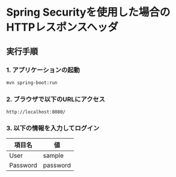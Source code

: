 # Spring Securityを使用した場合のHTTPレスポンスヘッダ

## 実行手順

### 1. アプリケーションの起動

```bash
mvn spring-boot:run
```

### 2. ブラウザで以下のURLにアクセス

`http://localhost:8080/`

### 3. 以下の情報を入力してログイン

| 項目名   | 値       |
|----------|----------|
| User     | sample   |
| Password | password |
